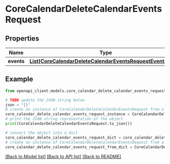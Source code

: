 # CoreCalendarDeleteCalendarEventsRequest


## Properties

Name | Type | Description | Notes
------------ | ------------- | ------------- | -------------
**events** | [**List[CoreCalendarDeleteCalendarEventsRequestEventsInner]**](CoreCalendarDeleteCalendarEventsRequestEventsInner.md) |  | 

## Example

```python
from openapi_client.models.core_calendar_delete_calendar_events_request import CoreCalendarDeleteCalendarEventsRequest

# TODO update the JSON string below
json = "{}"
# create an instance of CoreCalendarDeleteCalendarEventsRequest from a JSON string
core_calendar_delete_calendar_events_request_instance = CoreCalendarDeleteCalendarEventsRequest.from_json(json)
# print the JSON string representation of the object
print(CoreCalendarDeleteCalendarEventsRequest.to_json())

# convert the object into a dict
core_calendar_delete_calendar_events_request_dict = core_calendar_delete_calendar_events_request_instance.to_dict()
# create an instance of CoreCalendarDeleteCalendarEventsRequest from a dict
core_calendar_delete_calendar_events_request_from_dict = CoreCalendarDeleteCalendarEventsRequest.from_dict(core_calendar_delete_calendar_events_request_dict)
```
[[Back to Model list]](../README.md#documentation-for-models) [[Back to API list]](../README.md#documentation-for-api-endpoints) [[Back to README]](../README.md)


